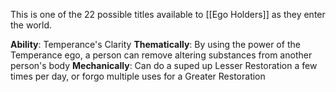 This is one of the 22 possible titles available to [[Ego Holders]] as they enter the world.

**Ability**: Temperance's Clarity
**Thematically**: By using the power of the Temperance ego, a person can remove altering substances from another person's body
**Mechanically**: Can do a suped up Lesser Restoration a few times per day, or forgo multiple uses for a Greater Restoration
